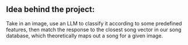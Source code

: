 ## Idea behind the project: 
Take in an image, use an LLM to classify it according to some predefined features, then match the response to the closest song vector in our song database, which theoretically maps out a song for a given image.



